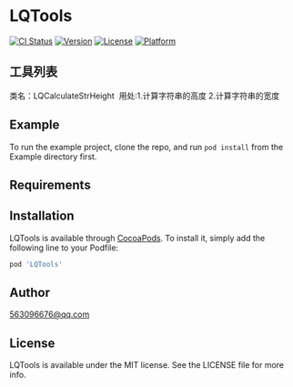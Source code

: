 # LQTools

[![CI Status](http://img.shields.io/travis/563096676@qq.com/LQTools.svg?style=flat)](https://travis-ci.org/563096676@qq.com/LQTools)
[![Version](https://img.shields.io/cocoapods/v/LQTools.svg?style=flat)](http://cocoapods.org/pods/LQTools)
[![License](https://img.shields.io/cocoapods/l/LQTools.svg?style=flat)](http://cocoapods.org/pods/LQTools)
[![Platform](https://img.shields.io/cocoapods/p/LQTools.svg?style=flat)](http://cocoapods.org/pods/LQTools)



## 工具列表

  类名：LQCalculateStrHeight  用处:1.计算字符串的高度  2.计算字符串的宽度

## Example

To run the example project, clone the repo, and run `pod install` from the Example directory first.

## Requirements

## Installation

LQTools is available through [CocoaPods](http://cocoapods.org). To install
it, simply add the following line to your Podfile:

```ruby
pod 'LQTools'
```

## Author

563096676@qq.com

## License

LQTools is available under the MIT license. See the LICENSE file for more info.
